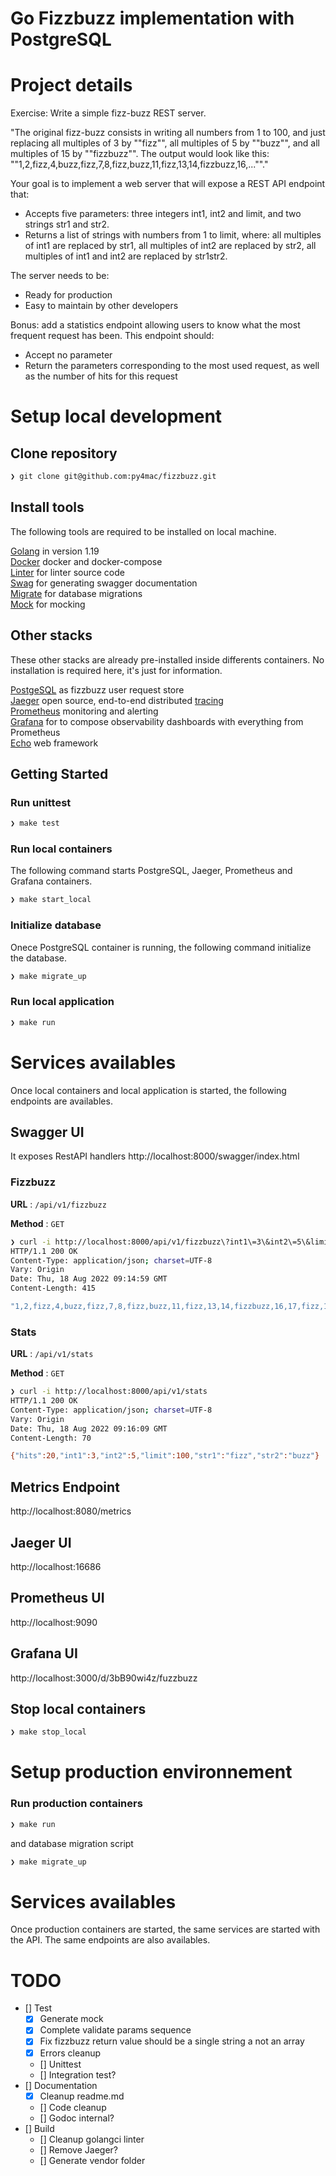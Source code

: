 <H1>Go Fizzbuzz implementation with PostgreSQL</H1>

# Project details

Exercise: Write a simple fizz-buzz REST server.

"The original fizz-buzz consists in writing all numbers from 1 to 100, and just replacing all multiples of 3 by ""fizz"", all multiples of 5 by ""buzz"", and all multiples of 15 by ""fizzbuzz"".
The output would look like this: ""1,2,fizz,4,buzz,fizz,7,8,fizz,buzz,11,fizz,13,14,fizzbuzz,16,...""."

Your goal is to implement a web server that will expose a REST API endpoint that:

- Accepts five parameters: three integers int1, int2 and limit, and two strings str1 and str2.
- Returns a list of strings with numbers from 1 to limit, where: all multiples of int1 are replaced by str1, all multiples of int2 are replaced by str2, all multiples of int1 and int2 are replaced by str1str2.

The server needs to be:

- Ready for production
- Easy to maintain by other developers

Bonus: add a statistics endpoint allowing users to know what the most frequent request has been. This endpoint should:

- Accept no parameter
- Return the parameters corresponding to the most used request, as well as the number of hits for this request

# Setup local development

## Clone repository

```sh
❯ git clone git@github.com:py4mac/fizzbuzz.git
```

## Install tools

The following tools are required to be installed on local machine.

[Golang](https://go.dev/) in version 1.19<br/>
[Docker](https://www.docker.com/products/docker-desktop/) docker and docker-compose<br/>
[Linter](https://golangci-lint.run/usage/install/) for linter source code<br/>
[Swag](https://github.com/swaggo/swag) for generating swagger documentation<br/>
[Migrate](https://github.com/golang-migrate/migrate) for database migrations<br/>
[Mock](https://github.com/golang/mock) for mocking<br/>

## Other stacks

These other stacks are already pre-installed inside differents containers. No installation is required here, it's just for information.

[PostgeSQL](https://github.com/jackc/pgx) as fizzbuzz user request store<br/>
[Jaeger](https://www.jaegertracing.io/) open source, end-to-end distributed [tracing](https://opentracing.io/)<br/>
[Prometheus](https://prometheus.io/) monitoring and alerting<br/>
[Grafana](https://grafana.com/) for to compose observability dashboards with everything from Prometheus<br/>
[Echo](https://github.com/labstack/echo) web framework<br/>

## Getting Started

### Run unittest

```sh
❯ make test
```

### Run local containers

The following command starts PostgreSQL, Jaeger, Prometheus and Grafana containers.

```sh
❯ make start_local
```

### Initialize database

Onece PostgreSQL container is running, the following command initialize the database.

```sh
❯ make migrate_up
```

### Run local application

```sh
❯ make run
```

# Services availables

Once local containers and local application is started, the following endpoints are availables.

## Swagger UI

It exposes RestAPI handlers
http://localhost:8000/swagger/index.html

### Fizzbuzz

**URL** : `/api/v1/fizzbuzz`

**Method** : `GET`

```sh
❯ curl -i http://localhost:8000/api/v1/fizzbuzz\?int1\=3\&int2\=5\&limit\=100\&str1\=fizz\&str2\=buzz
HTTP/1.1 200 OK
Content-Type: application/json; charset=UTF-8
Vary: Origin
Date: Thu, 18 Aug 2022 09:14:59 GMT
Content-Length: 415

"1,2,fizz,4,buzz,fizz,7,8,fizz,buzz,11,fizz,13,14,fizzbuzz,16,17,fizz,19,buzz,fizz,22,23,fizz,buzz,26,fizz,28,29,fizzbuzz,31,32,fizz,34,buzz,fizz,37,38,fizz,buzz,41,fizz,43,44,fizzbuzz,46,47,fizz,49,buzz,fizz,52,53,fizz,buzz,56,fizz,58,59,fizzbuzz,61,62,fizz,64,buzz,fizz,67,68,fizz,buzz,71,fizz,73,74,fizzbuzz,76,77,fizz,79,buzz,fizz,82,83,fizz,buzz,86,fizz,88,89,fizzbuzz,91,92,fizz,94,buzz,fizz,97,98,fizz,buzz"
```

### Stats

**URL** : `/api/v1/stats`

**Method** : `GET`

```sh
❯ curl -i http://localhost:8000/api/v1/stats
HTTP/1.1 200 OK
Content-Type: application/json; charset=UTF-8
Vary: Origin
Date: Thu, 18 Aug 2022 09:16:09 GMT
Content-Length: 70

{"hits":20,"int1":3,"int2":5,"limit":100,"str1":"fizz","str2":"buzz"}
```

## Metrics Endpoint

http://localhost:8080/metrics

## Jaeger UI

http://localhost:16686

## Prometheus UI

http://localhost:9090

## Grafana UI

http://localhost:3000/d/3bB90wi4z/fuzzbuzz

## Stop local containers

```sh
❯ make stop_local
```

# Setup production environnement

### Run production containers

```sh
❯ make run
```

and database migration script

```sh
❯ make migrate_up
```

# Services availables

Once production containers are started, the same services are started with the API. The same endpoints are also availables.

# TODO

- [] Test
  - [x] Generate mock
  - [x] Complete validate params sequence
  - [x] Fix fizzbuzz return value should be a single string a not an array
  - [x] Errors cleanup
  - [] Unittest
  - [] Integration test?
- [] Documentation
  - [x] Cleanup readme.md
  - [] Code cleanup
  - [] Godoc internal?
- [] Build
  - [] Cleanup golangci linter
  - [] Remove Jaeger?
  - [] Generate vendor folder
